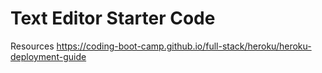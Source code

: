 # Text Editor Starter Code

Resources
https://coding-boot-camp.github.io/full-stack/heroku/heroku-deployment-guide
